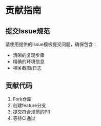 # 贡献指南

## 提交Issue规范
请使用提供的Issue模板提交问题，确保包含：
- 清晰的复现步骤
- 精确的环境信息
- 相关截图/日志

## 贡献代码
1. Fork仓库
2. 创建feature分支
3. 提交符合规范的PR
4. 等待CI通过